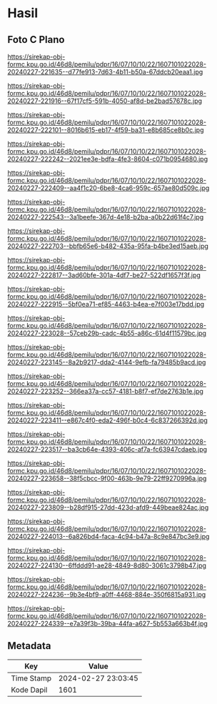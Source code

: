 # Hasil

## Foto C Plano

https://sirekap-obj-formc.kpu.go.id/46d8/pemilu/pdpr/16/07/10/10/22/1607101022028-20240227-221635--d77fe913-7d63-4b11-b50a-67ddcb20eaa1.jpg

https://sirekap-obj-formc.kpu.go.id/46d8/pemilu/pdpr/16/07/10/10/22/1607101022028-20240227-221916--67f17cf5-591b-4050-af8d-be2bad57678c.jpg

https://sirekap-obj-formc.kpu.go.id/46d8/pemilu/pdpr/16/07/10/10/22/1607101022028-20240227-222101--8016b615-eb17-4f59-ba31-e8b685ce8b0c.jpg

https://sirekap-obj-formc.kpu.go.id/46d8/pemilu/pdpr/16/07/10/10/22/1607101022028-20240227-222242--2021ee3e-bdfa-4fe3-8604-c071b0954680.jpg

https://sirekap-obj-formc.kpu.go.id/46d8/pemilu/pdpr/16/07/10/10/22/1607101022028-20240227-222409--aa4f1c20-6be8-4ca6-959c-657ae80d509c.jpg

https://sirekap-obj-formc.kpu.go.id/46d8/pemilu/pdpr/16/07/10/10/22/1607101022028-20240227-222543--3a1beefe-367d-4e18-b2ba-a0b22d61f4c7.jpg

https://sirekap-obj-formc.kpu.go.id/46d8/pemilu/pdpr/16/07/10/10/22/1607101022028-20240227-222703--bbfb65e6-b482-435a-95fa-b4be3ed15aeb.jpg

https://sirekap-obj-formc.kpu.go.id/46d8/pemilu/pdpr/16/07/10/10/22/1607101022028-20240227-222817--3ad60bfe-301a-4df7-be27-522df1657f3f.jpg

https://sirekap-obj-formc.kpu.go.id/46d8/pemilu/pdpr/16/07/10/10/22/1607101022028-20240227-222915--5bf0ea71-ef85-4463-b4ea-e7f003e17bdd.jpg

https://sirekap-obj-formc.kpu.go.id/46d8/pemilu/pdpr/16/07/10/10/22/1607101022028-20240227-223028--57ceb29b-cadc-4b55-a86c-61d4f11579bc.jpg

https://sirekap-obj-formc.kpu.go.id/46d8/pemilu/pdpr/16/07/10/10/22/1607101022028-20240227-223145--8a2b9217-dda2-4144-9efb-fa79485b9acd.jpg

https://sirekap-obj-formc.kpu.go.id/46d8/pemilu/pdpr/16/07/10/10/22/1607101022028-20240227-223252--366ea37a-cc57-4181-b8f7-ef7de2763b1e.jpg

https://sirekap-obj-formc.kpu.go.id/46d8/pemilu/pdpr/16/07/10/10/22/1607101022028-20240227-223411--e867c4f0-eda2-496f-b0c4-6c837266392d.jpg

https://sirekap-obj-formc.kpu.go.id/46d8/pemilu/pdpr/16/07/10/10/22/1607101022028-20240227-223517--ba3cb64e-4393-406c-af7a-fc63947cdaeb.jpg

https://sirekap-obj-formc.kpu.go.id/46d8/pemilu/pdpr/16/07/10/10/22/1607101022028-20240227-223658--38f5cbcc-9f00-463b-9e79-22ff9270996a.jpg

https://sirekap-obj-formc.kpu.go.id/46d8/pemilu/pdpr/16/07/10/10/22/1607101022028-20240227-223809--b28df915-27dd-423d-afd9-449beae824ac.jpg

https://sirekap-obj-formc.kpu.go.id/46d8/pemilu/pdpr/16/07/10/10/22/1607101022028-20240227-224013--6a826bd4-faca-4c94-b47a-8c9e847bc3e9.jpg

https://sirekap-obj-formc.kpu.go.id/46d8/pemilu/pdpr/16/07/10/10/22/1607101022028-20240227-224130--6ffddd91-ae28-4849-8d80-3061c3798b47.jpg

https://sirekap-obj-formc.kpu.go.id/46d8/pemilu/pdpr/16/07/10/10/22/1607101022028-20240227-224236--9b3e4bf9-a0ff-4468-884e-350f6815a931.jpg

https://sirekap-obj-formc.kpu.go.id/46d8/pemilu/pdpr/16/07/10/10/22/1607101022028-20240227-224339--e7a39f3b-39ba-44fa-a627-5b553a663b4f.jpg


## Metadata

| Key        | Value               |
| ---------- | ------------------- |
| Time Stamp | 2024-02-27 23:03:45 |
| Kode Dapil | 1601                |



